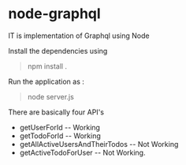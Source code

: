 # node-graphql

IT is implementation of Graphql using Node

Install the dependencies using 

> npm install .

Run the application as :

> node server.js


There are basically four API's

* getUserForId -- Working
* getTodoForId -- Working
* getAllActiveUsersAndTheirTodos -- Not Working    
* getActiveTodoForUser -- Not Working.

